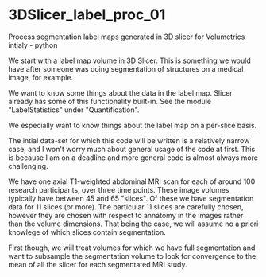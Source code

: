 # 3DSlicer_label_proc_01
Process segmentation label maps generated in 3D slicer for Volumetrics intialy - python

We start with a label map volume in 3D Slicer. This is something we would have after someone was doing segmentation of structures on a medical image, for example.

We want to know some things about the data in the label map. Slicer already has some of this functionality built-in. See the module "LabelStatistics" under "Quantification". 

We especially want to know things about the label map on a per-slice basis.

The intial data-set for which this code will be written is a relatively narrow case, and I won't worry much about general usage of the code at first. This is because I am on a deadline and more general code is almost always more challenging.

We have one axial T1-weighted abdominal MRI scan for each of around 100 research participants, over three time points.
These image volumes typically have between 45 and 65 "slices".
Of these we have segmentation data for 11 slices (or more).
The particular 11 slices are carefully chosen, however they are chosen with respect to annatomy in the images rather than the volume dimensions. That being the case, we will assume no a priori knowlege of which slices contain segmentation.

First though, we will treat volumes for which we have full segmentation and want to subsample the segmentation volume to look for convergence to the mean of all the slicer for each segmentated MRI study. 
